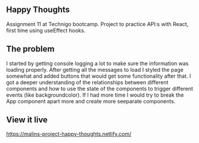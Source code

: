## Happy Thoughts

Assignment 11 at Technigo bootcamp. Project to practice API:s with React, first time using useEffect hooks.

## The problem

I started by getting console logging a lot to make sure the information was loading properly. After getting all the messages to load I styled the page somewhat and added buttons that would get some functionality after that. I got a deeper understanding of the relationships between different components and how to use the state of the components to trigger different events (like backgroundcolor). If I had more time I would try to break the App component apart more and create more seeparate components.

## View it live

https://malins-project-happy-thoughts.netlify.com/